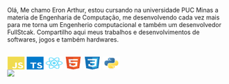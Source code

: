  Olá, Me chamo Eron Arthur, estou cursando na universidade PUC Minas a materia de Engenharia de Computação, me desenvolvendo cada vez mais para me torna um Engenherio computacional e também um desenvolvedor FullStcak.
 Compartilho aqui meus trabalhos e desenvolvimentos de softwares, jogos e também hardwares.


<div style="display: inline_block"><br>
  <img align="center" alt="Eron-Js" height="30" width="40" src="https://raw.githubusercontent.com/devicons/devicon/master/icons/javascript/javascript-plain.svg">
  <img align="center" alt="Eron-Ts" height="30" width="40" src="https://raw.githubusercontent.com/devicons/devicon/master/icons/typescript/typescript-plain.svg">
  <img align="center" alt="Eron-React" height="30" width="40" src="https://raw.githubusercontent.com/devicons/devicon/master/icons/react/react-original.svg">
  <img align="center" alt="Eron-HTML" height="30" width="40" src="https://raw.githubusercontent.com/devicons/devicon/master/icons/html5/html5-original.svg">
  <img align="center" alt="Eron-CSS" height="30" width="40" src="https://raw.githubusercontent.com/devicons/devicon/master/icons/css3/css3-original.svg">
  <img align="center" alt="Eron-Python" height="30" width="40" src="https://raw.githubusercontent.com/devicons/devicon/master/icons/python/python-original.svg">
</div>

<div>
  <a href="https://github.com/SrEron">
  <img height="180em" src="https://github-readme-stats-eight-theta.vercel.app/api?username=SrEron&show_icons=true&theme=onedark&include_all_commits=true&count_private=true"/>

<div>

